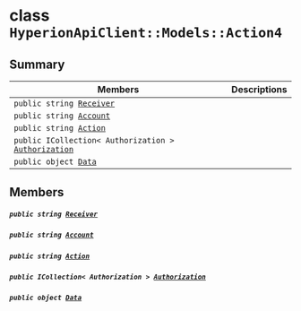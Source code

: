# class `HyperionApiClient::Models::Action4` 

## Summary

 Members                                | Descriptions                                
----------------------------------------|---------------------------------------------
`public string `[`Receiver`](#class_hyperion_api_client_1_1_models_1_1_action4_1a615f241c2af9af40ff4959b7d923f6c8) | 
`public string `[`Account`](#class_hyperion_api_client_1_1_models_1_1_action4_1a8edb7e614aa530a58c647d8d273b1d8b) | 
`public string `[`Action`](#class_hyperion_api_client_1_1_models_1_1_action4_1a6cbcc18d725aac9ed8a4f9040221606c) | 
`public ICollection< Authorization > `[`Authorization`](#class_hyperion_api_client_1_1_models_1_1_action4_1aa77569be4faccba82162b59ec31322e0) | 
`public object `[`Data`](#class_hyperion_api_client_1_1_models_1_1_action4_1a248bfced8a2a84c147f9b20efe3e669a) | 

## Members

##### `public string `[`Receiver`](#class_hyperion_api_client_1_1_models_1_1_action4_1a615f241c2af9af40ff4959b7d923f6c8) 

##### `public string `[`Account`](#class_hyperion_api_client_1_1_models_1_1_action4_1a8edb7e614aa530a58c647d8d273b1d8b) 

##### `public string `[`Action`](#class_hyperion_api_client_1_1_models_1_1_action4_1a6cbcc18d725aac9ed8a4f9040221606c) 

##### `public ICollection< Authorization > `[`Authorization`](#class_hyperion_api_client_1_1_models_1_1_action4_1aa77569be4faccba82162b59ec31322e0) 

##### `public object `[`Data`](#class_hyperion_api_client_1_1_models_1_1_action4_1a248bfced8a2a84c147f9b20efe3e669a) 

